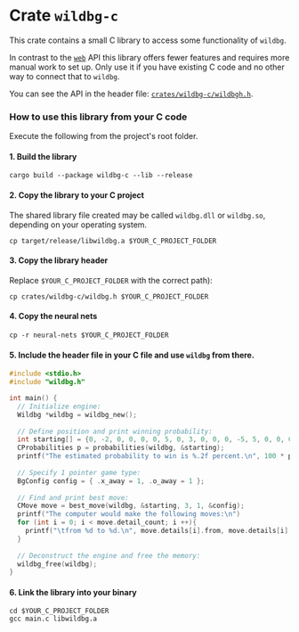 # Crate `wildbg-c`

This crate contains a small C library to access some functionality of `wildbg`.

In contrast to the [`web`](../../crates/web/src/) API this library offers fewer features and requires more manual work to set up. Only use it if you have existing C code and no other way to connect that to `wildbg`.

You can see the API in the header file: [`crates/wildbg-c/wildbgh.h`](../../crates/wildbg-c/wildbg.h).

### How to use this library from your C code

Execute the following from the project's root folder.

#### 1. Build the library
```
cargo build --package wildbg-c --lib --release
```
#### 2. Copy the library to your C project
The shared library file created may be called `wildbg.dll` or `wildbg.so`, depending on your operating system.
```shell
cp target/release/libwildbg.a $YOUR_C_PROJECT_FOLDER
```
#### 3. Copy the library header
Replace `$YOUR_C_PROJECT_FOLDER` with the correct path):
```shell
cp crates/wildbg-c/wildbg.h $YOUR_C_PROJECT_FOLDER
```
#### 4. Copy the neural nets
```shell
cp -r neural-nets $YOUR_C_PROJECT_FOLDER
```
#### 5. Include the header file in your C file and use `wildbg` from there.
```c
#include <stdio.h>
#include "wildbg.h"

int main() {
  // Initialize engine:
  Wildbg *wildbg = wildbg_new();
  
  // Define position and print winning probability:
  int starting[] = {0, -2, 0, 0, 0, 0, 5, 0, 3, 0, 0, 0, -5, 5, 0, 0, 0, -3, 0, -5, 0, 0, 0, 0, 2, 0,};
  CProbabilities p = probabilities(wildbg, &starting);
  printf("The estimated probability to win is %.2f percent.\n", 100 * p.win);
  
  // Specify 1 pointer game type:
  BgConfig config = { .x_away = 1, .o_away = 1 };
  
  // Find and print best move:
  CMove move = best_move(wildbg, &starting, 3, 1, &config);
  printf("The computer would make the following moves:\n")
  for (int i = 0; i < move.detail_count; i ++){
    printf("\tfrom %d to %d.\n", move.details[i].from, move.details[i].to);
  }
  
  // Deconstruct the engine and free the memory:
  wildbg_free(wildbg);  
}
```
#### 6. Link the library into your binary
```shell
cd $YOUR_C_PROJECT_FOLDER
gcc main.c libwildbg.a
```